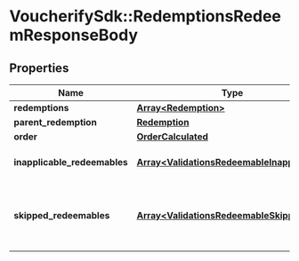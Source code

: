 # VoucherifySdk::RedemptionsRedeemResponseBody

## Properties

| Name | Type | Description | Notes |
| ---- | ---- | ----------- | ----- |
| **redemptions** | [**Array&lt;Redemption&gt;**](Redemption.md) |  | [optional] |
| **parent_redemption** | [**Redemption**](Redemption.md) |  | [optional] |
| **order** | [**OrderCalculated**](OrderCalculated.md) |  | [optional] |
| **inapplicable_redeemables** | [**Array&lt;ValidationsRedeemableInapplicable&gt;**](ValidationsRedeemableInapplicable.md) | Lists validation results of each inapplicable redeemable. | [optional] |
| **skipped_redeemables** | [**Array&lt;ValidationsRedeemableSkipped&gt;**](ValidationsRedeemableSkipped.md) | Lists validation results of each redeemable. If a redeemable can be applied, the API returns &#x60;\&quot;status\&quot;: \&quot;APPLICABLE\&quot;&#x60;. | [optional] |

